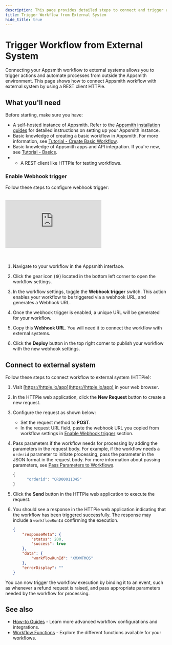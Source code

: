 ```yaml
---
description: This page provides detailed steps to connect and trigger a workflow on Appsmith using HTTPie.
title: Trigger Workflow from External System
hide_title: true
---
```


# Trigger Workflow from External System

Connecting your Appsmith workflow to external systems allows you to trigger actions and automate processes from outside the Appsmith environment. This page shows how to connect Appsmith workflow with external system by using a REST client HTTPie.

## What you'll need

Before starting, make sure you have:
* A self-hosted instance of Appsmith. Refer to the [Appsmith installation guides](/getting-started/setup/installation-guides) for detailed instructions on setting up your Appsmith instance.
* Basic knowledge of creating a basic workflow in Appsmith. For more information, see [Tutorial - Create Basic Workflow](/workflows/tutorials/create-workflow).
* Basic knowledge of Appsmith apps and API integration. If you're new, see [Tutorial - Basics](/getting-started/tutorials/start-building).
* - A REST client like HTTPie for testing workflows.

### Enable Webhook trigger

Follow these steps to configure webhook trigger: 

 <br/>  
 <div style={{ position: "relative", paddingBottom: "calc(50.520833333333336% + 41px)", height: "0", width: "100%" }}>
    <iframe src="https://demo.arcade.software/VnWRWB1N8ez0WqQjVGsw?embed" frameborder="0" loading="lazy" webkitallowfullscreen mozallowfullscreen allowfullscreen style={{ position: "absolute", top: "0", left: "0", width: "100%", height: "100%", colorScheme: "light" }} title="Appsmith | Configure webhook trigger">
    </iframe>
    </div>
<br/><br/>

1.  Navigate to your workflow in the Appsmith interface.

2. Click the gear icon (⚙️) located in the bottom left corner to open the workflow settings.

3. In the workflow settings, toggle the **Webhook trigger** switch. This action enables your workflow to be triggered via a webhook URL, and generates a Webhook URL.

4. Once the webhook trigger is enabled, a unique URL will be generated for your workflow.

5. Copy this **Webhook URL**. You will need it to connect the workflow with external systems.

6. Click the **Deploy** button in the top right corner to publish your workflow with the new webhook settings.

## Connect to external system

Follow these steps to connect workflow to external system (HTTPie):

1. Visit [https://httpie.io/app](https://httpie.io/app) in your web browser.

2. In the HTTPie web application, click the **New Request** button to create a new request.

3. Configure the request as shown below:
   - Set the request method to **POST**.
   - In the request URL field, paste the webhook URL you copied from workflow settings in [Enable Webhook trigger](#enable-webhook-trigger) section.

4. Pass parameters if the workflow needs for processing by adding the parameters in the request body. For example, if the workflow needs a `orderid` parameter to initiate processing, pass the parameter in the JSON format in the request body. For more information about passing parameters, see [Pass Parameters to Workflows](/workflows/reference/pass-parameters-to-workflows).

      ```javascript
      {
            "orderid": "ORD00011345"
      }

5. Click the **Send** button in the HTTPie web application to execute the request.

6. You should see a response in the HTTPie web application indicating that the workflow has been triggered successfully. The response may include a `workflowRunId` confirming the execution.

    ```json
    {
        "responseMeta": {
            "status": 200,
            "success": true
        },
        "data": {
            "workflowRunId": "XMXWTMOS"
        },
        "errorDisplay": ""
    }
    ```

You can now trigger the workflow execution by binding it to an event, such as whenever a refund request is raised, and pass appropriate parameters needed by the workflow for processing.

## See also

* [How-to Guides](/workflows/how-to-guides) - Learn more advanced workflow configurations and integrations.
* [Workflow Functions](/workflows/reference/workflow-functions) - Explore the different functions available for your workflows.